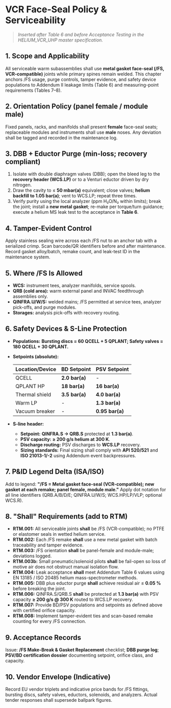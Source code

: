 # VCR Face-Seal Policy & Serviceability

> _Inserted after Table 6 and before Acceptance Testing in the HELIUM_VCR_UHP master specification._

## 1. Scope and Applicability
All serviceable warm subassemblies shall use **metal gasket face-seal (/FS, VCR-compatible)** joints while primary spines remain welded. This chapter anchors /FS usage, purge controls, tamper evidence, and safety device populations to Addendum II leakage limits (Table 6) and measuring-point requirements (Tables 7–8).

## 2. Orientation Policy (panel female / module male)
Fixed panels, racks, and manifolds shall present **female** face-seal seats; replaceable modules and instruments shall use **male** noses. Any deviation shall be tagged and recorded in the maintenance log.

## 3. DBB + Eductor Purge (min-loss; recovery compliant)
1. Isolate with double diaphragm valves (DBB); open the bleed leg to the **recovery header (WCS.LP)** or to a Venturi eductor driven by dry nitrogen.
2. Draw the cavity to ≤ **50 mbar(a)** equivalent; close valves; **helium backfill to 1.05 bar(a)**; vent to WCS.LP; repeat three times.
3. Verify purity using the local analyzer (ppm H₂O/N₂ within limits); break the joint; install a **new metal gasket**; re-make per torque/turn guidance; execute a helium MS leak test to the acceptance in **Table 6**.

## 4. Tamper-Evident Control
Apply stainless sealing wire across each /FS nut to an anchor tab with a serialized crimp. Scan barcode/QR identifiers before and after maintenance. Record gasket alloy/batch, remake count, and leak-test ID in the maintenance system.

## 5. Where /FS Is Allowed
- **WCS:** instrument tees, analyzer manifolds, service spools.
- **QRB (cold area):** warm external panel and INVAC feedthrough assemblies only.
- **QINFRA.U/W/S:** welded mains; /FS permitted at service tees, analyzer pick-offs, and purge modules.
- **Storages:** analysis pick-offs with recovery routing.

## 6. Safety Devices & S-Line Protection
- **Populations:** **Bursting discs = 60 QCELL + 5 QPLANT; Safety valves = 180 QCELL + 30 QPLANT.**
- **Setpoints (absolute):**

  | Location/Device         | BD Setpoint      | PSV Setpoint     |
  |------------------------|------------------|------------------|
  | QCELL                  | **2.0 bar(a)**   | -                |
  | QPLANT HP              | **18 bar(a)**    | **16 bar(a)**    |
  | Thermal shield         | **3.5 bar(a)**   | **4.0 bar(a)**   |
  | Warm LP                | -                | **1.3 bar(a)**   |
  | Vacuum breaker         | -                | **0.95 bar(a)**  |

- **S-line header:**
  - **Setpoint:** **QINFRA.S → QRB.S** protected at **1.3 bar(a)**.
  - **PSV capacity:** **≥ 200 g/s helium at 300 K**.
  - **Discharge routing:** PSV discharges to **WCS.LP** recovery.
  - **Sizing standards:** Final sizing shall comply with **API 520/521** and **ISO 21013-1/-2** using Addendum event backpressures.

## 7. P&ID Legend Delta (ISA/ISO)
Add to legend: **"/FS = Metal gasket face-seal (VCR-compatible); new gasket at each remake; panel female, module male."** Apply dot notation for all line identifiers (QRB.A/B/D/E; QINFRA.U/W/S; WCS.HP/LP/VLP; optional WCS.R).

## 8. "Shall" Requirements (add to RTM)
- **RTM.001:** All serviceable joints **shall** be /FS (VCR-compatible); no PTFE or elastomer seals in wetted helium service.
- **RTM.002:** Each /FS remake **shall** use a new metal gasket with batch traceability and tamper evidence.
- **RTM.003:** /FS orientation **shall** be panel-female and module-male; deviations logged.
- **RTM.003b:** Small pneumatic/solenoid pilots **shall** be fail-open so loss of motive air does not obstruct manual isolation flow.
- **RTM.004:** Leak acceptance **shall** meet Addendum Table 6 values using EN 13185 / ISO 20485 helium mass-spectrometer methods.
- **RTM.005:** DBB plus eductor purge **shall** achieve residual air ≤ **0.05 %** before breaking the joint.
- **RTM.006:** QINFRA.S/QRB.S **shall** be protected at **1.3 bar(a)** with PSV capacity **≥ 200 g/s @ 300 K** routed to WCS.LP recovery.
- **RTM.007:** Provide BD/PSV populations and setpoints as defined above with certified orifice capacity.
- **RTM.008:** Implement tamper-evident ties and scan-based remake counting for every /FS connection.

## 9. Acceptance Records
Issue: **/FS Make-Break & Gasket Replacement** checklist; **DBB purge log**; **PSV/BD certification dossier** documenting setpoint, orifice class, and capacity.

## 10. Vendor Envelope (Indicative)
Record EU vendor triplets and indicative price bands for /FS fittings, bursting discs, safety valves, eductors, solenoids, and analyzers. Actual tender responses shall supersede ballpark figures.

